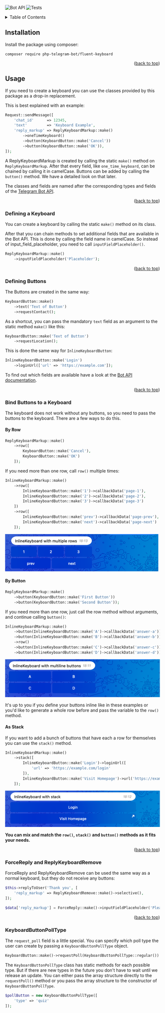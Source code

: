 <div id="top"></div>

![Bot API][bot-api-shield]
![Tests][tests-shield]

<!-- TABLE OF CONTENTS -->
<details>
  <summary>Table of Contents</summary>
  <ol>
    <li><a href="#installation">Installation</a></li>
    <li>
        <a href="#usage">Usage</a>
        <ol>
            <li><a href="#defining-a-keyboard">Defining a Keyboard</a></li>
            <li><a href="#defining-buttons">Defining Buttons</a></li>
            <li>
                <a href="#bind-buttons-to-a-keyboard">Bind Buttons to a Keyboard</a>
                <ol>
                    <li><a href="#by-row">By Row</a></li>
                    <li><a href="#by-button">By Button</a></li>
                    <li><a href="#as-stack">As Stack</a></li>
                </ol>
            </li>
            <li><a href="#forcereply-and-replykeyboardremove">ForceReply and ReplyKeyboardRemove</a></li>
            <li><a href="#keyboardbuttonpolltype">KeyboardButtonPollType</a></li>
        </ol>
    </li>
  </ol>
</details>

## Installation

Install the package using composer:

```shell
composer require php-telegram-bot/fluent-keyboard 
```

<p align="right">(<a href="#top">back to top</a>)</p>

## Usage

If you need to create a keyboard you can use the classes provided by this package as a drop-in replacement.

This is best explained with an example:

```php
Request::sendMessage([
    'chat_id'      => 12345,
    'text'         => 'Keyboard Example',
    'reply_markup' => ReplyKeyboardMarkup::make()
        ->oneTimeKeyboard()
        ->button(KeyboardButton::make('Cancel'))
        ->button(KeyboardButton::make('OK')),
]);
```

A ReplyKeyboardMarkup is created by calling the static `make()` method on `ReplyKeyboardMarkup`. After that every field,
like `one_time_keyboard`, can be chained by calling it in camelCase. Buttons can be added by calling
the `button()` method. We have a detailed look on that later.

The classes and fields are named after the corresponding types and fields of
the [Telegram Bot API](https://core.telegram.org/bots/api).

<p align="right">(<a href="#top">back to top</a>)</p>

### Defining a Keyboard

You can create a keyboard by calling the static `make()` method on its class.

After that you can chain methods to set additional fields that are available in the Bot API. This is done by calling the
field name in camelCase. So instead of input_field_placeholder, you need to call `inputFieldPlaceholder()`.

```php
ReplyKeyboardMarkup::make()
    ->inputFieldPlaceholder('Placeholder');
```

<p align="right">(<a href="#top">back to top</a>)</p>

### Defining Buttons

The Buttons are created in the same way:

```php
KeyboardButton::make()
    ->text('Text of Button')
    ->requestContact();
```

As a shortcut, you can pass the mandatory `text` field as an argument to the static method `make()` like this:

```php
KeyboardButton::make('Text of Button')
    ->requestLocation();
```

This is done the same way for `InlineKeyboardButton`:

```php
InlineKeyboardButton::make('Login')
    ->loginUrl(['url' => 'https://example.com']);
```

To find out which fields are available have a look at the [Bot API documentation](https://core.telegram.org/bots/api).

<p align="right">(<a href="#top">back to top</a>)</p>

### Bind Buttons to a Keyboard

The keyboard does not work without any buttons, so you need to pass the buttons to the keyboard. There are a few ways to
do this.

#### By Row

```php
ReplyKeyboardMarkup::make()
    ->row([
        KeyboardButton::make('Cancel'),
        KeyboardButton::make('OK')
    ]);
```

If you need more than one row, call `row()` multiple times:

```php
InlineKeyboardMarkup::make()
    ->row([
        InlineKeyboardButton::make('1')->callbackData('page-1'),
        InlineKeyboardButton::make('2')->callbackData('page-2'),
        InlineKeyboardButton::make('3')->callbackData('page-3')
    ])
    ->row([
        InlineKeyboardButton::make('prev')->callbackData('page-prev'),
        InlineKeyboardButton::make('next')->callbackData('page-next')
    ]);
```

![InlineKeyboard with multiple rows](./docs/images/inlinekeyboard-multiple-rows.png)

#### By Button

```php
ReplyKeyboardMarkup::make()
    ->button(KeyboardButton::make('First Button'))
    ->button(KeyboardButton::make('Second Button'));
```

If you need more than one row, just call the row method without arguments, and continue calling `button()`:

```php
InlineKeyboardMarkup::make()
    ->button(InlineKeyboardButton::make('A')->callbackData('answer-a'))
    ->button(InlineKeyboardButton::make('B')->callbackData('answer-b'))
    ->row()
    ->button(InlineKeyboardButton::make('C')->callbackData('answer-c'))
    ->button(InlineKeyboardButton::make('D')->callbackData('answer-d'));
```
![InlineKeyboard with multiline buttons](./docs/images/inlinekeyboards-multiline-buttons.png)

It's up to you if you define your buttons inline like in these examples or you'd like to generate a whole row before and
pass the variable to the `row()` method.

#### As Stack

If you want to add a bunch of buttons that have each a row for themselves you can use the `stack()` method.

```php
InlineKeyboardMarkup::make()
    ->stack([
        InlineKeyboardButton::make('Login')->loginUrl([
            'url' => 'https://example.com/login'
        ]),
        InlineKeyboardButton::make('Visit Homepage')->url('https://example.com')
    ]);
```

![InlineKeyboard with stack](./docs/images/inlinekeyboard-stack.png)

**You can mix and match the `row()`, `stack()` and `button()` methods as it fits your needs.**

<p align="right">(<a href="#top">back to top</a>)</p>

### ForceReply and ReplyKeyboardRemove

ForceReply and ReplyKeyboardRemove can be used the same way as a normal keyboard, but they do not receive any buttons:

```php
$this->replyToUser('Thank you', [
    'reply_markup' => ReplyKeyboardRemove::make()->selective(),
]);
```

```php
$data['reply_markup'] = ForceReply::make()->inputFieldPlaceholder('Please type something...');
```

<p align="right">(<a href="#top">back to top</a>)</p>

### KeyboardButtonPollType

The `request_poll` field is a little special. You can specify which poll type the user can create by passing
a `KeyboardButtonPollType` object.

```php
KeyboardButton::make()->requestPoll(KeyboardButtonPollType::regular())
```

The `KeyboardButtonPollType` class has static methods for each possible type. But if there are new types in the future
you don't have to wait until we release an update. You can either pass the array structure directly to
the `requestPoll()` method or you pass the array structure to the constructor of `KeyboardButtonPollType`.

```php
$pollButton = new KeyboardButtonPollType([
    'type' => 'quiz'
]);
```

[tests-shield]: https://img.shields.io/github/workflow/status/php-telegram-bot/fluent-keyboard/Tests?label=Tests&style=for-the-badge

[bot-api-shield]: https://img.shields.io/badge/Bot%20API-5.7%20(Jan%202022)-%232a9ed6?style=for-the-badge
